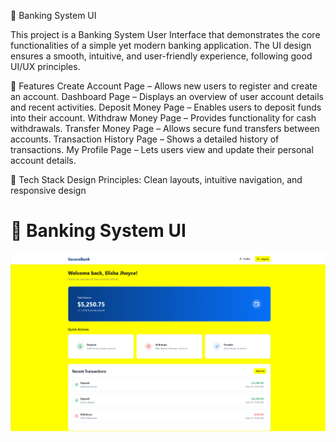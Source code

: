 🏦 Banking System UI

This project is a Banking System User Interface that demonstrates the core functionalities of a simple yet modern banking application. The UI design ensures a smooth, intuitive, and user-friendly experience, following good UI/UX principles.

📌 Features
Create Account Page – Allows new users to register and create an account.
Dashboard Page – Displays an overview of user account details and recent activities.
Deposit Money Page – Enables users to deposit funds into their account.
Withdraw Money Page – Provides functionality for cash withdrawals.
Transfer Money Page – Allows secure fund transfers between accounts.
Transaction History Page – Shows a detailed history of transactions.
My Profile Page – Lets users view and update their personal account details.

🚀 Tech Stack
Design Principles: Clean layouts, intuitive navigation, and responsive design

# 🏦 Banking System UI

![Preview](bs.png)

